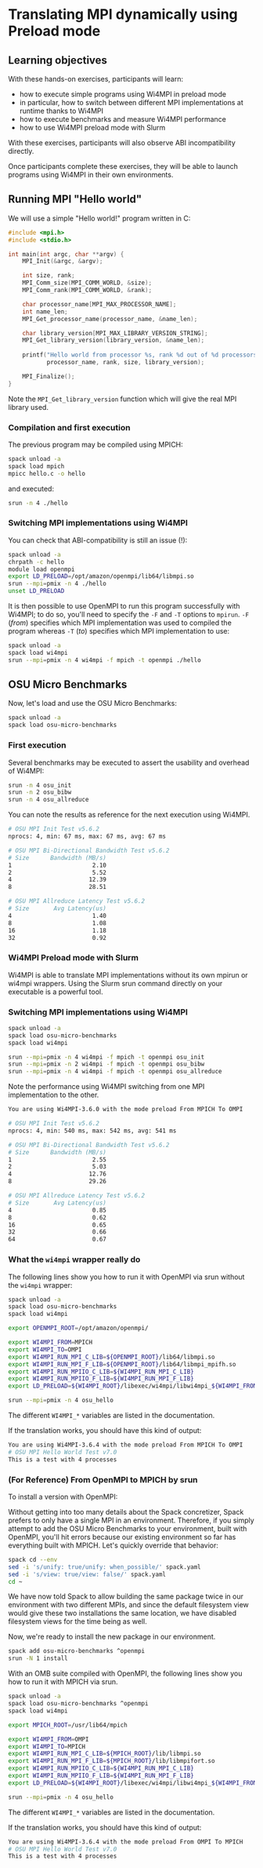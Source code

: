 # Translating MPI dynamically using Preload mode

## Learning objectives

With these hands-on exercises, participants will learn:
 - how to execute simple programs using Wi4MPI in preload mode
 - in particular, how to switch between different MPI implementations at runtime thanks to Wi4MPI
 - how to execute benchmarks and measure Wi4MPI performance
 - how to use Wi4MPI preload mode with Slurm

With these exercises, participants will also observe ABI incompatibility directly.

Once participants complete these exercises, they will be able to launch programs using Wi4MPI in their own environments.

## Running MPI "Hello world"

We will use a simple "Hello world!" program written in C:

```C
#include <mpi.h>
#include <stdio.h>

int main(int argc, char **argv) {
    MPI_Init(&argc, &argv);

    int size, rank;
    MPI_Comm_size(MPI_COMM_WORLD, &size);
    MPI_Comm_rank(MPI_COMM_WORLD, &rank);

    char processor_name[MPI_MAX_PROCESSOR_NAME];
    int name_len;
    MPI_Get_processor_name(processor_name, &name_len);

    char library_version[MPI_MAX_LIBRARY_VERSION_STRING];
    MPI_Get_library_version(library_version, &name_len);
 
    printf("Hello world from processor %s, rank %d out of %d processors with MPI library %s\n",
           processor_name, rank, size, library_version);

    MPI_Finalize();
}

```

Note the `MPI_Get_library_version` function which will give the real MPI library used.

### Compilation and first execution

The previous program may be compiled using MPICH:

```bash
spack unload -a
spack load mpich
mpicc hello.c -o hello
```

and executed:

```bash
srun -n 4 ./hello
```

### Switching MPI implementations using Wi4MPI

You can check that ABI-compatibility is still an issue (!):

```bash
spack unload -a
chrpath -c hello
module load openmpi
export LD_PRELOAD=/opt/amazon/openmpi/lib64/libmpi.so
srun --mpi=pmix -n 4 ./hello
unset LD_PRELOAD
```

It is then possible to use OpenMPI to run this program successfully with Wi4MPI; to do so, you'll need to specify the `-F` and `-T` options to `mpirun`. `-F` (*from*) specifies which MPI implementation was used to compiled the program whereas `-T` (*to*) specifies which MPI implementation to use:

```bash
spack unload -a
spack load wi4mpi
srun --mpi=pmix -n 4 wi4mpi -f mpich -t openmpi ./hello
```

## OSU Micro Benchmarks

Now, let's load and use the OSU Micro Benchmarks:

```bash
spack unload -a
spack load osu-micro-benchmarks
```

### First execution

Several benchmarks may be executed to assert the usability and overhead of Wi4MPI:

```bash
srun -n 4 osu_init
srun -n 2 osu_bibw
srun -n 4 osu_allreduce
```

You can note the results as reference for the next execution using Wi4MPI.

```bash
# OSU MPI Init Test v5.6.2
nprocs: 4, min: 67 ms, max: 67 ms, avg: 67 ms

# OSU MPI Bi-Directional Bandwidth Test v5.6.2
# Size      Bandwidth (MB/s)
1                       2.10
2                       5.52
4                      12.39
8                      28.51

# OSU MPI Allreduce Latency Test v5.6.2
# Size       Avg Latency(us)
4                       1.40
8                       1.08
16                      1.18
32                      0.92
```

### Wi4MPI Preload mode with Slurm

Wi4MPI is able to translate MPI implementations without its own mpirun or wi4mpi wrappers.
Using the Slurm srun command directly on your executable is a powerful tool.

### Switching MPI implementations using Wi4MPI

```bash
spack unload -a
spack load osu-micro-benchmarks
spack load wi4mpi

srun --mpi=pmix -n 4 wi4mpi -f mpich -t openmpi osu_init
srun --mpi=pmix -n 2 wi4mpi -f mpich -t openmpi osu_bibw
srun --mpi=pmix -n 4 wi4mpi -f mpich -t openmpi osu_allreduce
```

Note the performance using Wi4MPI switching from one MPI implementation to the other.

```bash
You are using Wi4MPI-3.6.0 with the mode preload From MPICH To OMPI

# OSU MPI Init Test v5.6.2
nprocs: 4, min: 540 ms, max: 542 ms, avg: 541 ms

# OSU MPI Bi-Directional Bandwidth Test v5.6.2
# Size      Bandwidth (MB/s)
1                       2.55
2                       5.03
4                      12.76
8                      29.26

# OSU MPI Allreduce Latency Test v5.6.2
# Size       Avg Latency(us)
4                       0.85
8                       0.62
16                      0.65
32                      0.66
64                      0.67
```

### What the `wi4mpi` wrapper really do

The following lines show you how to run it with OpenMPI via srun without the `wi4mpi` wrapper:

```bash
spack unload -a
spack load osu-micro-benchmarks
spack load wi4mpi

export OPENMPI_ROOT=/opt/amazon/openmpi/

export WI4MPI_FROM=MPICH
export WI4MPI_TO=OMPI
export WI4MPI_RUN_MPI_C_LIB=${OPENMPI_ROOT}/lib64/libmpi.so
export WI4MPI_RUN_MPI_F_LIB=${OPENMPI_ROOT}/lib64/libmpi_mpifh.so
export WI4MPI_RUN_MPIIO_C_LIB=${WI4MPI_RUN_MPI_C_LIB}
export WI4MPI_RUN_MPIIO_F_LIB=${WI4MPI_RUN_MPI_F_LIB}
export LD_PRELOAD=${WI4MPI_ROOT}/libexec/wi4mpi/libwi4mpi_${WI4MPI_FROM}_${WI4MPI_TO}.so:${WI4MPI_RUN_MPI_C_LIB}

srun --mpi=pmix -n 4 osu_hello
```

The different `WI4MPI_*` variables are listed in the documentation.

If the translation works, you should have this kind of output:

```bash
You are using Wi4MPI-3.6.4 with the mode preload From MPICH To OMPI
# OSU MPI Hello World Test v7.0
This is a test with 4 processes
```

### (For Reference) From OpenMPI to MPICH by srun

To install a version with OpenMPI:

Without getting into too many details about the Spack concretizer, Spack prefers to only have a
single MPI in an environment. Therefore, if you simply attempt to add the OSU Micro Benchmarks to
your environment, built with OpenMPI, you'll hit errors because our existing environment so far
has everything built with MPICH. Let's quickly override that behavior:

```bash
spack cd --env
sed -i 's/unify: true/unify: when_possible/' spack.yaml
sed -i 's/view: true/view: false/' spack.yaml
cd ~
```

We have now told Spack to allow building the same package twice in our environment with two
different MPIs, and since the default filesystem view would give these two installations the same
location, we have disabled filesystem views for the time being as well.

Now, we're ready to install the new package in our environment.

```bash
spack add osu-micro-benchmarks ^openmpi
srun -N 1 install
```

With an OMB suite compiled with OpenMPI, the following lines show you how to run it with MPICH via srun.

```bash
spack unload -a
spack load osu-micro-benchmarks ^openmpi
spack load wi4mpi

export MPICH_ROOT=/usr/lib64/mpich

export WI4MPI_FROM=OMPI
export WI4MPI_TO=MPICH
export WI4MPI_RUN_MPI_C_LIB=${MPICH_ROOT}/lib/libmpi.so
export WI4MPI_RUN_MPI_F_LIB=${MPICH_ROOT}/lib/libmpifort.so
export WI4MPI_RUN_MPIIO_C_LIB=${WI4MPI_RUN_MPI_C_LIB}
export WI4MPI_RUN_MPIIO_F_LIB=${WI4MPI_RUN_MPI_F_LIB}
export LD_PRELOAD=${WI4MPI_ROOT}/libexec/wi4mpi/libwi4mpi_${WI4MPI_FROM}_${WI4MPI_TO}.so:${WI4MPI_RUN_MPI_C_LIB}

srun --mpi=pmix -n 4 osu_hello
```

The different `WI4MPI_*` variables are listed in the documentation.

If the translation works, you should have this kind of output:

```bash
You are using Wi4MPI-3.6.4 with the mode preload From OMPI To MPICH
# OSU MPI Hello World Test v7.0
This is a test with 4 processes
```

